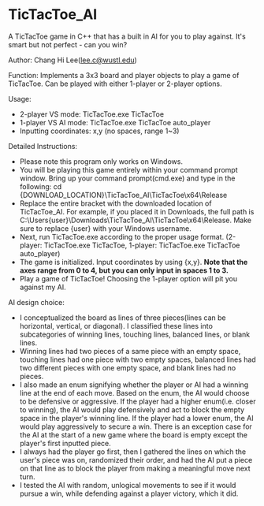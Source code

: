 # TicTacToe_AI
 A TicTacToe game in C++ that has a built in AI for you to play against. It's smart but not perfect - can you win?

Author: Chang Hi Lee(lee.c@wustl.edu)

Function: Implements a 3x3 board and player objects to play a game of TicTacToe. Can be played with either 1-player or 2-player options.

Usage:
- 2-player VS mode: TicTacToe.exe TicTacToe
- 1-player VS AI mode: TicTacToe.exe TicTacToe auto_player
- Inputting coordinates: x,y (no spaces, range 1~3)

Detailed Instructions:
- Please note this program only works on Windows. 
- You will be playing this game entirely within your command prompt window. Bring up your command prompt(cmd.exe) and type in the following: cd {DOWNLOAD_LOCATION}\TicTacToe_AI\TicTacToe\x64\Release
- Replace the entire bracket with the downloaded location of TicTacToe_AI. For example, if you placed it in Downloads, the full path is C:\Users\{user}\Downloads\TicTacToe_AI\TicTacToe\x64\Release. Make sure to replace {user} with your Windows username.
- Next, run TicTacToe.exe according to the proper usage format. (2-player: TicTacToe.exe TicTacToe, 1-player: TicTacToe.exe TicTacToe auto_player)
- The game is initialized. Input coordinates by using {x,y}. **Note that the axes range from 0 to 4, but you can only input in spaces 1 to 3.**
- Play a game of TicTacToe! Choosing the 1-player option will pit you against my AI.

AI design choice:
- I conceptualized the board as lines of three pieces(lines can be horizontal, vertical, or diagonal). I classified these lines into subcategories of winning lines, touching lines, balanced lines, or blank lines. 
- Winning lines had two pieces of a same piece with an empty space, touching lines had one piece with two empty spaces, balanced lines had two different pieces with one empty space, and blank lines had no pieces. 
- I also made an enum signifying whether the player or AI had a winning line at the end of each move. Based on the enum, the AI would choose to be defensive or aggressive. If the player had a higher enum(i.e. closer to winning), the AI would play defensively and act to block the empty space in the player's winning line. If the player had a lower enum, the AI would play aggressively to secure a win. There is an exception case for the AI at the start of a new game where the board is empty except the player's first inputted piece. 
- I always had the player go first, then I gathered the lines on which the user's piece was on, randomized their order, and had the AI put a piece on that line as to block the player from making a meaningful move next turn. 
- I tested the AI with random, unlogical movements to see if it would pursue a win, while defending against a player victory, which it did.